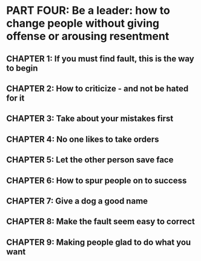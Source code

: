 # PART FOUR: Be a leader: how to change people without giving offense or arousing resentment

## CHAPTER 1: If you must find fault, this is the way to begin

## CHAPTER 2: How to criticize - and not be hated for it

## CHAPTER 3: Take about your mistakes first

## CHAPTER 4: No one likes to take orders

## CHAPTER 5: Let the other person save face

## CHAPTER 6: How to spur people on to success

## CHAPTER 7: Give a dog a good name

## CHAPTER 8: Make the fault seem easy to correct

## CHAPTER 9: Making people glad to do what you want